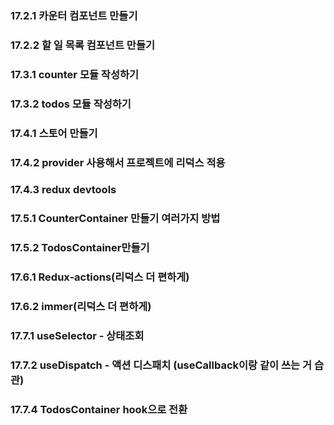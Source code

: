 ### 17.2.1 카운터 컴포넌트 만들기

### 17.2.2 할 일 목록 컴포넌트 만들기

### 17.3.1 counter 모듈 작성하기

### 17.3.2 todos 모듈 작성하기

### 17.4.1 스토어 만들기

### 17.4.2 provider 사용해서 프로젝트에 리덕스 적용

### 17.4.3 redux devtools

### 17.5.1 CounterContainer 만들기 여러가지 방법

### 17.5.2 TodosContainer만들기

### 17.6.1 Redux-actions(리덕스 더 편하게)

### 17.6.2 immer(리덕스 더 편하게)

### 17.7.1 useSelector - 상태조회

### 17.7.2 useDispatch - 액션 디스패치 (useCallback이랑 같이 쓰는 거 습관)

### 17.7.4 TodosContainer hook으로 전환
